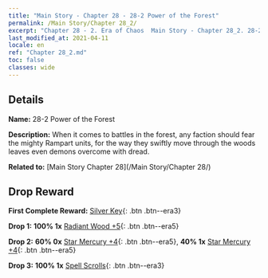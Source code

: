 ```yaml
---
title: "Main Story - Chapter 28 - 28-2 Power of the Forest"
permalink: /Main Story/Chapter 28_2/
excerpt: "Chapter 28 - 2. Era of Chaos  Main Story - Chapter 28_2. 28-2 Power of the Forest"
last_modified_at: 2021-04-11
locale: en
ref: "Chapter 28_2.md"
toc: false
classes: wide
---
```


## Details

 **Name:** 28-2 Power of the Forest

 **Description:** When it comes to battles in the forest, any faction should fear the mighty Rampart units, for the way they swiftly move through the woods leaves even demons overcome with dread.

 **Related to:** [Main Story Chapter 28](/Main Story/Chapter 28/)

## Drop Reward

 **First Complete Reward:** [Silver Key](/Items/con_693/){: .btn .btn--era3}

 **Drop 1:** **100% 1x** [Radiant Wood +5](/Items/mat_97/){: .btn .btn--era5}

 **Drop 2:** **60% 0x** [Star Mercury +4](/Items/mat_91/){: .btn .btn--era5}, **40% 1x** [Star Mercury +4](/Items/mat_91/){: .btn .btn--era5}

 **Drop 3:** **100% 1x** [Spell Scrolls](/Items/con_694/){: .btn .btn--era3}

